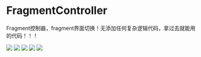 # FragmentController

Fragment控制器，fragment界面切换！无添加任何复杂逻辑代码，拿过去就能用的代码！！！

![](https://github.com/Qiang3570/FragmentController/blob/master/img/Screenshot_20160620-204624.png)
![](https://github.com/Qiang3570/FragmentController/blob/master/img/Screenshot_20160620-204630.png)
![](https://github.com/Qiang3570/FragmentController/blob/master/img/Screenshot_20160620-204633.png)
![](https://github.com/Qiang3570/FragmentController/blob/master/img/Screenshot_20160620-204636.png)
![](https://github.com/Qiang3570/FragmentController/blob/master/img/Screenshot_20160620-204640.png)
